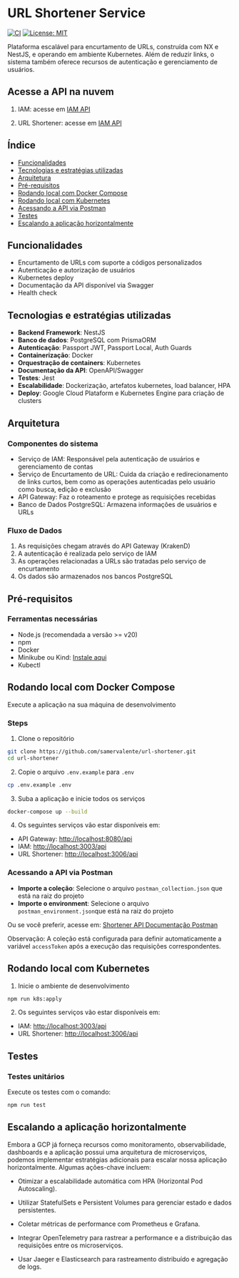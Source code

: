 # URL Shortener Service

[![CI](https://github.com/samervalente/url-shortener/actions/workflows/ci.yml/badge.svg)](https://github.com/samervalente/url-shortener/actions/workflows/ci.yml)
[![License: MIT](https://img.shields.io/badge/License-MIT-yellow.svg)](https://opensource.org/licenses/MIT)

Plataforma escalável para encurtamento de URLs, construída com NX e NestJS, e operando em ambiente Kubernetes. Além de reduzir links, o sistema também oferece recursos de autenticação e gerenciamento de usuários.

## Acesse a API na nuvem

1. IAM: acesse em [IAM API](http://104.155.158.165:3003/api)

1. URL Shortener: acesse em [IAM API](http://34.71.71.218:3006/api)

## Índice

- [Funcionalidades](#funcionalidades)
- [Tecnologias e estratégias utilizadas](#tecnologias-e-estratégias-utilizadas)
- [Arquitetura](#arquitetura)
- [Pré-requisitos](#pré-requisitos)
- [Rodando local com Docker Compose](#rodando-local-com-docker-compose)
- [Rodando local com Kubernetes](#rodando-local-com-kubernetes)
- [Acessando a API via Postman](#acessando-a-api-via-postman)
- [Testes](#testes)
- [Escalando a aplicação horizontalmente](#escalando-a-aplicação-horizontalmente)

## Funcionalidades

- Encurtamento de URLs com suporte a códigos personalizados
- Autenticação e autorização de usuários
- Kubernetes deploy
- Documentação da API disponível via Swagger
- Health check

## Tecnologias e estratégias utilizadas

- **Backend Framework**: NestJS
- **Banco de dados**: PostgreSQL com PrismaORM
- **Autenticação**: Passport JWT, Passport Local, Auth Guards
- **Containerização**: Docker
- **Orquestração de containers**: Kubernetes
- **Documentação da API**: OpenAPI/Swagger
- **Testes**: Jest
- **Escalabilidade**: Dockerização, artefatos kubernetes, load balancer, HPA
- **Deploy**: Google Cloud Plataform e Kubernetes Engine para criação de clusters

## Arquitetura

### Componentes do sistema

- Serviço de IAM: Responsável pela autenticação de usuários e gerenciamento de contas
- Serviço de Encurtamento de URL: Cuida da criação e redirecionamento de links curtos, bem como as operações autenticadas pelo usuário como busca, edição e exclusão
- API Gateway: Faz o roteamento e protege as requisições recebidas
- Banco de Dados PostgreSQL: Armazena informações de usuários e URLs

### Fluxo de Dados

1. As requisições chegam através do API Gateway (KrakenD)
2. A autenticação é realizada pelo serviço de IAM
3. As operações relacionadas a URLs são tratadas pelo serviço de encurtamento
4. Os dados são armazenados nos bancos PostgreSQL

## Pré-requisitos

### Ferramentas necessárias

- Node.js (recomendada a versão >= v20)
- npm
- Docker
- Minikube ou Kind: [Instale aqui](https://kubernetes.io/pt-br/docs/tasks/tools/)
- Kubectl

## Rodando local com Docker Compose

Execute a aplicação na sua máquina de desenvolvimento

### Steps

1. Clone o repositório

```bash
git clone https://github.com/samervalente/url-shortener.git
cd url-shortener
```

2. Copie o arquivo `.env.example` para `.env`

```bash
cp .env.example .env
```

3. Suba a aplicação e inicie todos os serviços

```bash
docker-compose up --build
```

4. Os seguintes serviços vão estar disponíveis em:

- API Gateway: <http://localhost:8080/api>
- IAM: <http://localhost:3003/api>
- URL Shortener: <http://localhost:3006/api>

### Acessando a API via Postman
   - **Importe a coleção**: Selecione o arquivo `postman_collection.json`  que está na raiz do projeto
   - **Importe o environment**: Selecione o arquivo `postman_environment.json`que está na raiz do projeto

  Ou se você preferir, acesse em: [Shortener API Documentação Postman](https://documenter.getpostman.com/view/19138131/2sB2j1gsGq)

   Observação: A coleção está configurada para definir automaticamente a variável `accessToken` após a execução das requisições correspondentes.
 

## Rodando local com Kubernetes

1. Inicie o ambiente de desenvolvimento

```bash
npm run k8s:apply
```

2. Os seguintes serviços vão estar disponíveis em:

- IAM: <http://localhost:3003/api>
- URL Shortener: <http://localhost:3006/api>

## Testes

### Testes unitários

Execute os testes com o comando:

```bash
npm run test
```

## Escalando a aplicação horizontalmente

Embora a GCP já forneça recursos como monitoramento, observabilidade, dashboards e a aplicação possui uma arquitetura de microserviços, podemos implementar estratégias adicionais para escalar nossa aplicação horizontalmente. Algumas ações-chave incluem:

- Otimizar a escalabilidade automática com HPA (Horizontal Pod Autoscaling).

- Utilizar StatefulSets e Persistent Volumes para gerenciar estado e dados persistentes.

- Coletar métricas de performance com Prometheus e Grafana.

- Integrar OpenTelemetry para rastrear a performance e a distribuição das requisições entre os microserviços.

- Usar Jaeger e Elasticsearch para rastreamento distribuído e agregação de logs.
